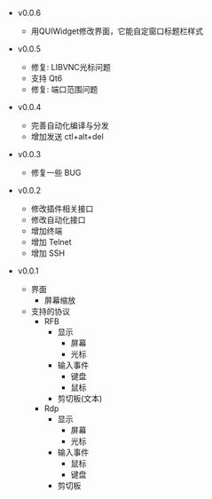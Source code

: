 - v0.0.6
  + 用QUIWidget修改界面，它能自定窗口标题栏样式
  
- v0.0.5
  + 修复: LIBVNC光标问题
  + 支持 Qt6
  + 修复: 端口范围问题

- v0.0.4
  + 完善自动化编译与分发
  + 增加发送 ctl+alt+del
  
- v0.0.3
  + 修复一些 BUG
  
- v0.0.2
  + 修改插件相关接口
  + 修改自动化接口
  + 增加终端
  + 增加 Telnet
  + 增加 SSH
  
- v0.0.1
  + 界面
    - 屏幕缩放
  + 支持的协议
    - RFB
      + 显示
        - 屏幕
        - 光标
      + 输入事件
        - 键盘
        - 鼠标
      + 剪切板(文本)
    - Rdp
      + 显示
        - 屏幕
        - 光标
      + 输入事件
        - 鼠标
        - 键盘
      + 剪切板
